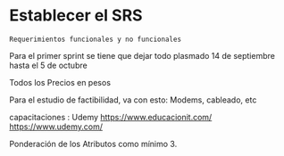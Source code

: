 
# Establecer el SRS
	Requerimientos funcionales y no funcionales

Para el primer sprint se tiene que dejar todo plasmado 14 de septiembre hasta el 5 de octubre

Todos los Precios en pesos

Para el estudio de factibilidad, va con esto:
	Modems, cableado, etc

capacitaciones : Udemy
	https://www.educacionit.com/
	https://www.udemy.com/

Ponderación de los Atributos como mínimo 3.
